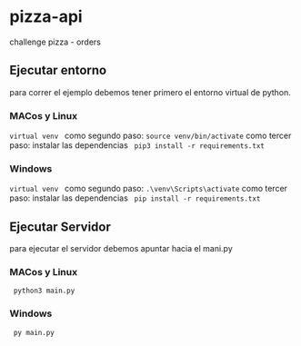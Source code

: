 # pizza-api
challenge pizza - orders

## Ejecutar entorno
para correr el ejemplo debemos tener primero el entorno virtual de python.

### MACos y Linux
``
    virtual venv 
``
como segundo paso: 
``
    source venv/bin/activate
``
como tercer paso:
instalar las dependencias
`` 
    pip3 install -r requirements.txt 
``
### Windows
``
    virtual venv 
``
como segundo paso: 
``
    .\venv\Scripts\activate
``
como tercer paso:
instalar las dependencias
`` 
    pip install -r requirements.txt 
``

## Ejecutar Servidor
para ejecutar el servidor debemos apuntar hacia el mani.py

### MACos y Linux
`` 
    python3 main.py
``
### Windows
`` 
    py main.py
``